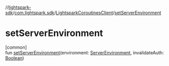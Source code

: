 //[lightspark-sdk](../../../index.md)/[com.lightspark.sdk](../index.md)/[LightsparkCoroutinesClient](index.md)/[setServerEnvironment](set-server-environment.md)

# setServerEnvironment

[common]\
fun [setServerEnvironment](set-server-environment.md)(environment: [ServerEnvironment](../../com.lightspark.sdk.requester/-server-environment/index.md), invalidateAuth: [Boolean](https://kotlinlang.org/api/latest/jvm/stdlib/kotlin/-boolean/index.html))

